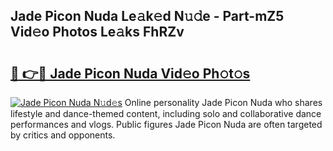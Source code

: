 ## Jade Picon Nuda Le𝚊k𝚎d N𝚞𝚍e - Part-mZ5 Vid𝚎o Photos Le𝚊ks FhRZv

# <h2><a href="http://fbbaty.evod.top/?m=Jade+Picon+Nuda">🔗 👉🔴 Jade Picon Nuda Vid𝚎o Ph𝚘t𝚘s</a></h2>

[![Jade Picon Nuda N𝚞d𝚎s](https://i.imgur.com/8V9OHl7.gif)](http://fbbaty.evod.top/?m=Jade+Picon+Nuda)
Online personality Jade Picon Nuda who shares lifestyle and dance-themed content, including solo and collaborative dance performances and vlogs. Public figures Jade Picon Nuda are often targeted by critics and opponents. 
